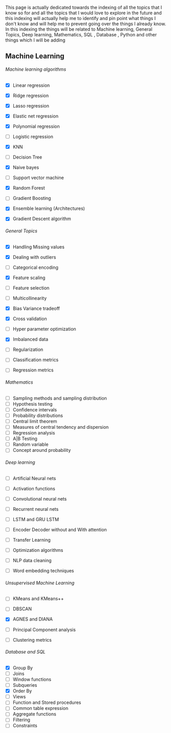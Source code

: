 This page is actually dedicated towards the indexing of all the topics that I know so for and all the topics that I would love to explore in the future and this indexing will actually help me to identify and pin point what things I don't know and will help me to prevent going over the things I already know. In this indexing the things will be related to Machine learning, General Topics, Deep learning, Mathematics, SQL , Database , Python and other things which I will be adding

## Machine Learning


###### Machine learning algorithms

- [x] Linear regression
- [x] Ridge regression
- [x] Lasso regression
- [x] Elastic net regression
- [x] Polynomial regression
- [ ] Logistic regression
- [x] KNN 
- [ ] Decision Tree
- [x] Naive bayes
- [ ] Support vector machine
- [x] Random Forest
- [ ] Gradient Boosting
- [x] Ensemble learning (Architectures)
- [x] Gradient Descent algorithm


###### General Topics

- [x] Handling Missing values
- [x] Dealing with outliers
- [ ] Categorical encoding
- [x] Feature scaling
- [ ] Feature selection
- [ ] Multicollinearity
- [x] Bias Variance tradeoff
- [x] Cross validation
- [ ] Hyper parameter optimization
- [x] Imbalanced data
- [ ] Regularization
- [ ] Classification metrics 
- [ ] Regression metrics 



###### Mathematics

- [ ] Sampling methods and sampling distribution
- [ ] Hypothesis testing
- [ ] Confidence intervals
- [ ] Probability distributions
- [ ] Central limit theorem
- [ ] Measures of central tendency and dispersion
- [ ] Regression analysis
- [ ] A|B Testing
- [ ] Random variable
- [ ] Concept around probability

###### Deep learning

- [ ] Artificial Neural nets
- [ ] Activation functions
- [ ] Convolutional neural nets
- [ ] Recurrent neural nets
- [ ] LSTM and GRU LSTM
- [ ] Encoder Decoder without and With attention
- [ ] Transfer Learning
- [ ] Optimization algorithms
- [ ] NLP data cleaning
- [ ] Word embedding techniques


###### Unsupervised Machine Learning

- [ ] KMeans and KMeans++
- [ ] DBSCAN
- [x] AGNES and DIANA
- [ ] Principal Component analysis
- [ ] Clustering metrics 


###### Database and SQL

- [x] Group By
- [ ] Joins
- [ ] Window functions
- [ ] Subqueries
- [x] Order By
- [ ] Views
- [ ] Function and Stored procedures
- [ ] Common table expression
- [ ] Aggregate functions
- [ ] Filtering
- [ ] Constraints